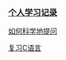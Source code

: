### [个人学习记录](https://docs.qq.com/sheet/DSW1YcE1aaHhGaUVZ?tab=BB08J2)

[如何科学地提问](./预学习/如何科学地提问/阅读后感.md)

[复习C语言](./预学习/复习C语言/ex0-18/README.md)